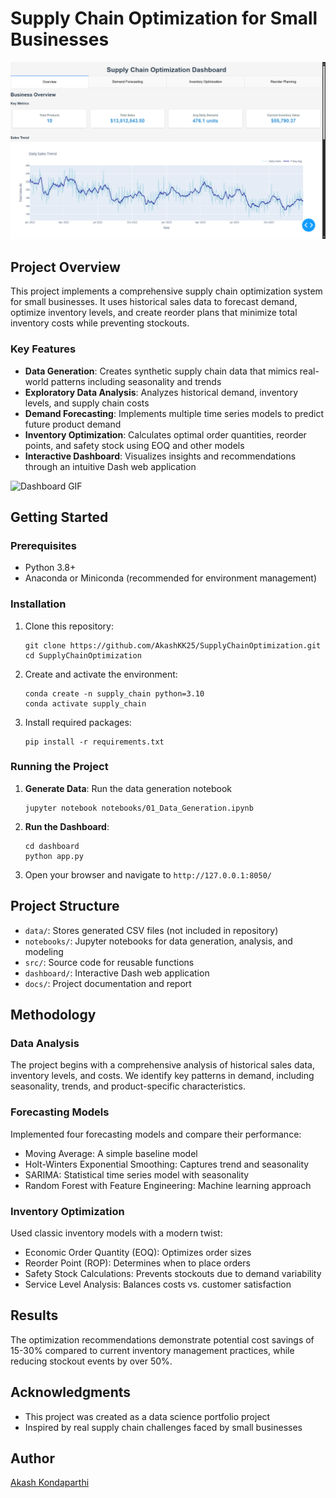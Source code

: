 # Supply Chain Optimization for Small Businesses

![Dashboard Screenshot](docs/images/dashboard_overview.png)

## Project Overview

This project implements a comprehensive supply chain optimization system for small businesses. It uses historical sales data to forecast demand, optimize inventory levels, and create reorder plans that minimize total inventory costs while preventing stockouts.

### Key Features

- **Data Generation**: Creates synthetic supply chain data that mimics real-world patterns including seasonality and trends
- **Exploratory Data Analysis**: Analyzes historical demand, inventory levels, and supply chain costs
- **Demand Forecasting**: Implements multiple time series models to predict future product demand
- **Inventory Optimization**: Calculates optimal order quantities, reorder points, and safety stock using EOQ and other models
- **Interactive Dashboard**: Visualizes insights and recommendations through an intuitive Dash web application

![Dashboard GIF](docs/images/supply_chain_dashboard.gif)

## Getting Started

### Prerequisites

- Python 3.8+
- Anaconda or Miniconda (recommended for environment management)

### Installation

1. Clone this repository:
   ```
   git clone https://github.com/AkashKK25/SupplyChainOptimization.git
   cd SupplyChainOptimization
   ```

2. Create and activate the environment:
   ```
   conda create -n supply_chain python=3.10
   conda activate supply_chain
   ```

3. Install required packages:
   ```
   pip install -r requirements.txt
   ```

### Running the Project

1. **Generate Data**: Run the data generation notebook
   ```
   jupyter notebook notebooks/01_Data_Generation.ipynb
   ```

2. **Run the Dashboard**:
   ```
   cd dashboard
   python app.py
   ```
   
3. Open your browser and navigate to `http://127.0.0.1:8050/`

## Project Structure

- `data/`: Stores generated CSV files (not included in repository)
- `notebooks/`: Jupyter notebooks for data generation, analysis, and modeling
- `src/`: Source code for reusable functions
- `dashboard/`: Interactive Dash web application
- `docs/`: Project documentation and report

## Methodology

### Data Analysis

The project begins with a comprehensive analysis of historical sales data, inventory levels, and costs. We identify key patterns in demand, including seasonality, trends, and product-specific characteristics.

### Forecasting Models

Implemented four forecasting models and compare their performance:
- Moving Average: A simple baseline model
- Holt-Winters Exponential Smoothing: Captures trend and seasonality
- SARIMA: Statistical time series model with seasonality
- Random Forest with Feature Engineering: Machine learning approach

### Inventory Optimization

Used classic inventory models with a modern twist:
- Economic Order Quantity (EOQ): Optimizes order sizes
- Reorder Point (ROP): Determines when to place orders
- Safety Stock Calculations: Prevents stockouts due to demand variability
- Service Level Analysis: Balances costs vs. customer satisfaction

## Results

The optimization recommendations demonstrate potential cost savings of 15-30% compared to current inventory management practices, while reducing stockout events by over 50%.

## Acknowledgments

- This project was created as a data science portfolio project
- Inspired by real supply chain challenges faced by small businesses

## Author
[Akash Kondaparthi](https://AkashKK25.github.io/Data-Portfolio)